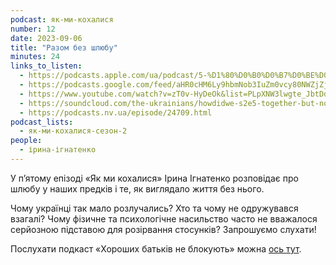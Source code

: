 ```yaml
---
podcast: як-ми-кохалися
number: 12
date: 2023-09-06
title: "Разом без шлюбу"
minutes: 24
links_to_listen:
  - https://podcasts.apple.com/ua/podcast/5-%D1%80%D0%B0%D0%B7%D0%BE%D0%BC-%D0%B1%D0%B5%D0%B7-%D1%88%D0%BB%D1%8E%D0%B1%D1%83/id1546883817?i=1000626902412
  - https://podcasts.google.com/feed/aHR0cHM6Ly9hbmNob3IuZm0vcy80NWZjZjA1NC9wb2RjYXN0L3Jzcw/episode/YjM3NjFjNjUtNWIyOS00M2ExLWFhY2QtZjQ0MWY2ODBkM2I0?sa=X&ved=0CAUQkfYCahcKEwiQ-uf867SBAxUAAAAAHQAAAAAQAQ
  - https://www.youtube.com/watch?v=zT0v-HyDeOk&list=PLpXNW3lwgte_JbtDdMF2P7julNO2Mb0xE&index=13&pp=iAQB
  - https://soundcloud.com/the-ukrainians/howdidwe-s2e5-together-but-not?in=the-ukrainians/sets/fmxsaebtmguy
  - https://podcasts.nv.ua/episode/24709.html
podcast_lists:
  - як-ми-кохалися-сезон-2
people:
  - ірина-ігнатенко
---
```


У пʼятому епізоді «Як ми кохалися» Ірина Ігнатенко розповідає про шлюбу у наших
предків і те, як виглядало життя без нього.

Чому українці так мало розлучались? Хто та чому не одружувався взагалі? Чому
фізичне та психологічне насильство часто не вважалося серйозною підставою для
розірвання стосунків? Запрошуємо слухати!

Послухати подкаст «Хороших батьків не блокують» можна [ось тут][1].

[1]: https://li.sten.to/uo15d36q
